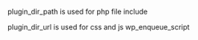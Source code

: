 plugin_dir_path is used for php file include

plugin_dir_url is used for css and js wp_enqueue_script
